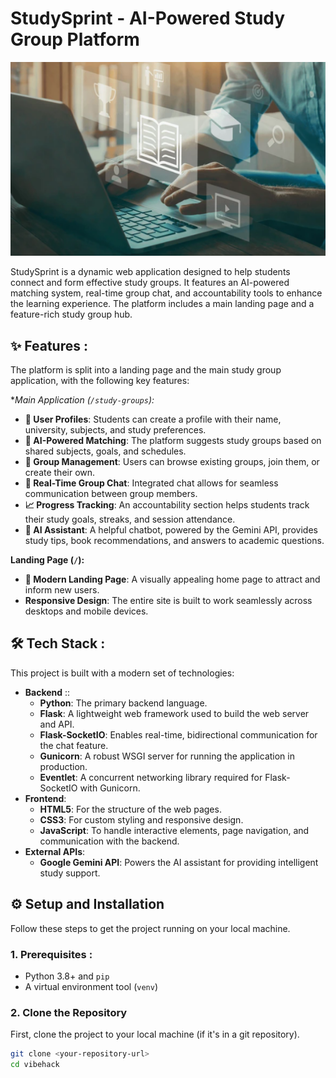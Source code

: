 # StudySprint - AI-Powered Study Group Platform

![Hero Image](static/img/hero-bg.png)

StudySprint is a dynamic web application designed to help students connect and form effective study groups. It features an AI-powered matching system, real-time group chat, and accountability tools to enhance the learning experience. The platform includes a main landing page and a feature-rich study group hub.

## ✨ Features :

The platform is split into a landing page and the main study group application, with the following key features:

**Main Application (`/study-groups`):*
* **👤 User Profiles**: Students can create a profile with their name, university, subjects, and study preferences.
* **🎯 AI-Powered Matching**: The platform suggests study groups based on shared subjects, goals, and schedules.
* **👥 Group Management**: Users can browse existing groups, join them, or create their own.
* **💬 Real-Time Group Chat**: Integrated chat allows for seamless communication between group members.
* **📈 Progress Tracking**: An accountability section helps students track their study goals, streaks, and session attendance.
* **🤖 AI Assistant**: A helpful chatbot, powered by the Gemini API, provides study tips, book recommendations, and answers to academic questions.

**Landing Page (`/`):**
* **🚀 Modern Landing Page**: A visually appealing home page to attract and inform new users.
* **Responsive Design**: The entire site is built to work seamlessly across desktops and mobile devices.

## 🛠️ Tech Stack :

This project is built with a modern set of technologies:

* **Backend** ::
    * **Python**: The primary backend language.
    * **Flask**: A lightweight web framework used to build the web server and API.
    * **Flask-SocketIO**: Enables real-time, bidirectional communication for the chat feature.
    * **Gunicorn**: A robust WSGI server for running the application in production.
    * **Eventlet**: A concurrent networking library required for Flask-SocketIO with Gunicorn.
* **Frontend**:
    * **HTML5**: For the structure of the web pages.
    * **CSS3**: For custom styling and responsive design.
    * **JavaScript**: To handle interactive elements, page navigation, and communication with the backend.
* **External APIs**:
    * **Google Gemini API**: Powers the AI assistant for providing intelligent study support.

## ⚙️ Setup and Installation

Follow these steps to get the project running on your local machine.

### 1. Prerequisites :

* Python 3.8+ and `pip`
* A virtual environment tool (`venv`)

### 2. Clone the Repository

First, clone the project to your local machine (if it's in a git repository).

```bash
git clone <your-repository-url>
cd vibehack
